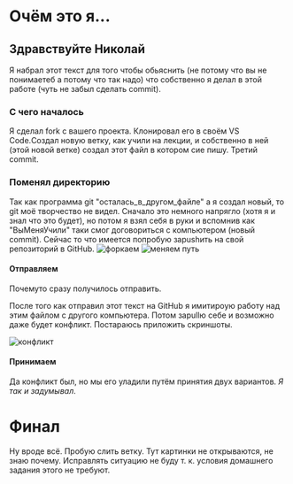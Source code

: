 # Очём это я...
## Здравствуйте Николай
Я набрал этот текст для того чтобы обьяснить (не потому что вы не понимаетеб а потому что так надо) что собственно я делал в этой работе (чуть не забыл сделать commit).
### С чего началось
Я сделал fork с вашего проекта. Клонировал его в своём VS Code.Создал новую ветку, как учили на лекции, и собственно в ней (этой новой ветке) создал этот файл в котором сие пишу. Третий commit.
### Поменял директорию
Так как программа git "осталась_в_другом_файле" а я создал новый, то git моё творчество не видел. Сначало это немного напрягло (хотя я и знал что это будет), но потом я взял себя в руки и вспомнив как "ВыМеняУчили" таки смог договориться с компьютером (новый commit). Сейчас то что имеется попробую заpushить на свой репозиторий в GitHub.
![форкаем](р    )
![меняем путь](2024-08-03_08-55-06.png)


#### Отправляем
Почемуто сразу получилось отправить.

После того как отправил этот текст на GitHub я имитироую работу над этим файлом с другого компьютера. Потом заpullю себе и возможно даже будет конфликт. Постараюсь приложить скриншоты.

![конфликт](2024-08-03_09-59-32.png)


#### Принимаем 
Да конфликт был, но мы его уладили путём принятия двух вариантов. *Я так и задумывал*.

# Финал
Ну вроде всё. Пробую слить ветку. Тут картинки не открываются, не знаю почему. Исправлять ситуацию не буду т. к. условия домашнего задания этого не требуют.


